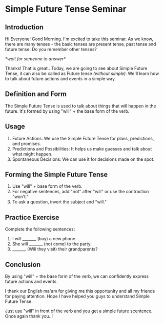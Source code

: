 # Simple Future Tense Seminar

## Introduction
Hi Everyone! Good Morning. I'm excited to take this seminar.  As we know, there are many tenses - the basic tenses are present tense, past tense and future tense. Do you remember other tenses?
 
*\*wait for someone to answer\**

Thanks! That is great.. Today, we are going to see about Simple Future Tense, it can also be called as Future tense *(without simple)*. We'll learn how to talk about future actions and events in a simple way.

## Definition and Form
The Simple Future Tense is used to talk about things that will happen in the future. It's formed by using "will" + the base form of the verb.

## Usage
1. Future Actions: We use the Simple Future Tense for plans, predictions, and promises.
2. Predictions and Possibilities: It helps us make guesses and talk about what might happen.
3. Spontaneous Decisions: We can use it for decisions made on the spot.

## Forming the Simple Future Tense
1. Use "will" + base form of the verb.
2. For negative sentences, add "not" after "will" or use the contraction "won't."
3. To ask a question, invert the subject and "will."

## Practice Exercise
Complete the following sentences:
1. I will _______ (buy) a new phone.
2. She will _______ (not come) to the party.
3. _______ (Will they visit) their grandparents?

## Conclusion
By using "will" + the base form of the verb, we can confidently express future actions and events.

I thank our English ma'am for giving me this opportunity and all my friends for paying attention. Hope I have helped you guys to understand Simple Future Tense. 

Just use "will" in front of the verb and you get a simple future scentence. Once again thank you..!
